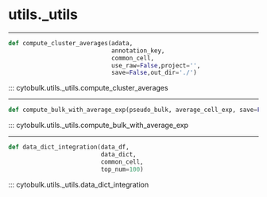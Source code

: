 # utils._utils

----------
```python
def compute_cluster_averages(adata, 
                             annotation_key, 
                             common_cell, 
                             use_raw=False,project='', 
                             save=False,out_dir='./')
```
::: cytobulk.utils._utils.compute_cluster_averages

----------
```python
def compute_bulk_with_average_exp(pseudo_bulk, average_cell_exp, save=False,out_dir='./',project='')
```
::: cytobulk.utils._utils.compute_bulk_with_average_exp

----------
```python
def data_dict_integration(data_df, 
                          data_dict, 
                          common_cell, 
                          top_num=100)
```
::: cytobulk.utils._utils.data_dict_integration
